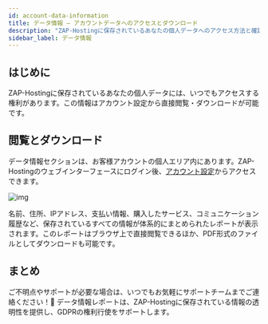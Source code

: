 ```yaml
---
id: account-data-information
title: データ情報 – アカウントデータへのアクセスとダウンロード
description: "ZAP-Hostingに保存されているあなたの個人データへのアクセス方法と確認方法を紹介 → 今すぐ詳しくチェック"
sidebar_label: データ情報
---
```




## はじめに

ZAP-Hostingに保存されているあなたの個人データには、いつでもアクセスする権利があります。この情報はアカウント設定から直接閲覧・ダウンロードが可能です。

## 閲覧とダウンロード

データ情報セクションは、お客様アカウントの個人エリア内にあります。ZAP-Hostingのウェブインターフェースにログイン後、[アカウント設定](https://zap-hosting.com/en/customer/home/profile/)からアクセスできます。

![img](https://screensaver01.zap-hosting.com/index.php/s/An9RLWyBjg4LWka/preview)

名前、住所、IPアドレス、支払い情報、購入したサービス、コミュニケーション履歴など、保存されているすべての情報が体系的にまとめられたレポートが表示されます。このレポートはブラウザ上で直接閲覧できるほか、PDF形式のファイルとしてダウンロードも可能です。

## まとめ

ご不明点やサポートが必要な場合は、いつでもお気軽にサポートチームまでご連絡ください！🙂 データ情報レポートは、ZAP-Hostingに保存されている情報の透明性を提供し、GDPRの権利行使をサポートします。